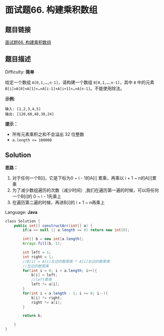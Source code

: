 # 面试题66. 构建乘积数组

## 题目链接

[面试题66\. 构建乘积数组](https://leetcode-cn.com/problems/gou-jian-cheng-ji-shu-zu-lcof/)

## 题目描述

Difficulty: **简单**

给定一个数组 `A[0,1,…,n-1]`，请构建一个数组 `B[0,1,…,n-1]`，其中 `B` 中的元素 `B[i]=A[0]×A[1]×…×A[i-1]×A[i+1]×…×A[n-1]`。不能使用除法。

**示例:**

```
输入: [1,2,3,4,5]
输出: [120,60,40,30,24]
```

**提示：**

* 所有元素乘积之和不会溢出 32 位整数
* `a.length <= 100000`

## Solution

**思路：**

1. 对于任何一个B[i]，它是下标为0 ~ i - 1的A[i] 累乘，再乘以 i + 1 ~ n的A[i]累乘
2. 为了减少数组遍历的次数（减少时间）,我们在遍历第一遍的时候，可以将任何一个B[i]的 0 ~ i - 1先乘上
3. 在遍历第二遍的时候，再进B[i]的 i + 1 ~ n再乘上

Language: **Java**

```java
​class Solution {
    public int[] constructArr(int[] a) {
        if(a == null || a.length == 0) return new int[0];

        int[] b = new int[a.length];
        Arrays.fill(b, 1);

        int left = 1;
        int right = 1;
        //B[i] = A[i]左边的数累乘 * A[i]右边的数累乘
        //左边的数累乘
        for(int i = 0; i < a.length; i++){
            b[i] = left;
            //left累乘
            left *= a[i];
        }
        for(int i = a.length - 1; i >= 0; i--){
            b[i] *= right;
            right *= a[i];
        }

        return b;

    }
}
```